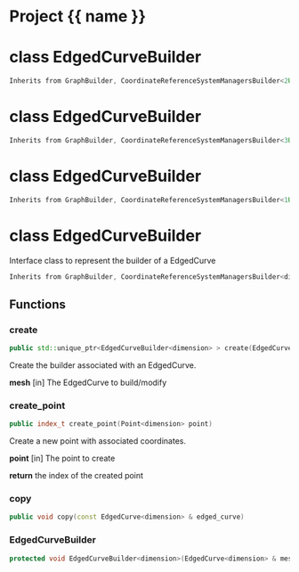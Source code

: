 <script setup>
import {useRoute} from 'vitepress'
const {path} = useRoute()
const tokens = path.split('/')
const words = tokens[2].split('-');
for (let i = 0; i < words.length; i++) {
    words[i] = words[i].charAt(0).toUpperCase() + words[i].slice(1);
    words[i] = words[i].replace('geode', 'Geode')
}
const name = words.join('-');
</script>
# Project {{ name }}

# class EdgedCurveBuilder


```cpp
Inherits from GraphBuilder, CoordinateReferenceSystemManagersBuilder<2U>
```



# class EdgedCurveBuilder


```cpp
Inherits from GraphBuilder, CoordinateReferenceSystemManagersBuilder<3U>
```



# class EdgedCurveBuilder


```cpp
Inherits from GraphBuilder, CoordinateReferenceSystemManagersBuilder<1U>
```



# class EdgedCurveBuilder


 Interface class to represent the builder of a EdgedCurve



```cpp
Inherits from GraphBuilder, CoordinateReferenceSystemManagersBuilder<dimension>
```



## Functions

### create

```cpp
public std::unique_ptr<EdgedCurveBuilder<dimension> > create(EdgedCurve<dimension> & mesh)
```


 Create the builder associated with an EdgedCurve.

**mesh** [in] The EdgedCurve to build/modify

### create_point

```cpp
public index_t create_point(Point<dimension> point)
```


 Create a new point with associated coordinates.

**point** [in] The point to create

**return** the index of the created point

### copy

```cpp
public void copy(const EdgedCurve<dimension> & edged_curve)
```


### EdgedCurveBuilder

```cpp
protected void EdgedCurveBuilder<dimension>(EdgedCurve<dimension> & mesh)
```




